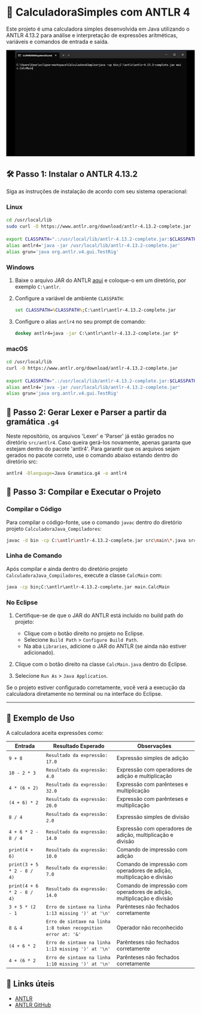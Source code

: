 # 🚀 CalculadoraSimples com ANTLR 4

Este projeto é uma calculadora simples desenvolvida em Java utilizando o ANTLR 4.13.2 para análise e interpretação de expressões aritméticas, variáveis e comandos de entrada e saída.

![demo](./video/Demo_CalculadoraJava.gif)

## 🛠️ Passo 1: Instalar o ANTLR 4.13.2

Siga as instruções de instalação de acordo com seu sistema operacional:

### Linux

```bash
cd /usr/local/lib
sudo curl -O https://www.antlr.org/download/antlr-4.13.2-complete.jar

export CLASSPATH=".:/usr/local/lib/antlr-4.13.2-complete.jar:$CLASSPATH"
alias antlr4='java -jar /usr/local/lib/antlr-4.13.2-complete.jar'
alias grun='java org.antlr.v4.gui.TestRig'
```

### Windows

1. Baixe o arquivo JAR do ANTLR [aqui](https://www.antlr.org/download/antlr-4.13.2-complete.jar) e coloque-o em um diretório, por exemplo `C:\antlr`.
   
2. Configure a variável de ambiente `CLASSPATH`:

   ```cmd
   set CLASSPATH=%CLASSPATH%;C:\antlr\antlr-4.13.2-complete.jar
   ```

3. Configure o alias `antlr4` no seu prompt de comando:

   ```cmd
   doskey antlr4=java -jar C:\antlr\antlr-4.13.2-complete.jar $*
   ```

### macOS

```bash
cd /usr/local/lib
curl -O https://www.antlr.org/download/antlr-4.13.2-complete.jar

export CLASSPATH=".:/usr/local/lib/antlr-4.13.2-complete.jar:$CLASSPATH"
alias antlr4='java -jar /usr/local/lib/antlr-4.13.2-complete.jar'
alias grun='java org.antlr.v4.gui.TestRig'
```

## 🧱 Passo 2: Gerar Lexer e Parser a partir da gramática `.g4`

Neste repositório, os arquivos 'Lexer' e 'Parser' já estão gerados no diretório `src/antlr4`. Caso queira gerá-los novamente, apenas garanta que estejam dentro do pacote 'antlr4'. Para garantir que os arquivos sejam gerados no pacote correto, use o comando abaixo estando dentro do diretório src:

```bash
antlr4 -Dlanguage=Java Gramatica.g4 -o antlr4 
```

## 🎯 Passo 3: Compilar e Executar o Projeto

### Compilar o Código

Para compilar o código-fonte, use o comando `javac` dentro do diretório projeto `CalculadoraJava_Compiladores`:

```bash
javac -d bin -cp C:\antlr\antlr-4.13.2-complete.jar src\main\*.java src\antlr4\*.java
```

### Linha de Comando

Após compilar e ainda dentro do diretório projeto `CalculadoraJava_Compiladores`, execute a classe `CalcMain` com:

```bash
java -cp bin;C:\antlr\antlr-4.13.2-complete.jar main.CalcMain
```

### No Eclipse

1. Certifique-se de que o JAR do ANTLR está incluído no build path do projeto:
   - Clique com o botão direito no projeto no Eclipse.
   - Selecione `Build Path` > `Configure Build Path`.
   - Na aba `Libraries`, adicione o JAR do ANTLR (se ainda não estiver adicionado).

2. Clique com o botão direito na classe `CalcMain.java` dentro do Eclipse.
3. Selecione `Run As` > `Java Application`.

Se o projeto estiver configurado corretamente, você verá a execução da calculadora diretamente no terminal ou na interface do Eclipse.

---

## 📝 Exemplo de Uso

A calculadora aceita expressões como:

| Entrada                  | Resultado Esperado           | Observações                                                      |
|--------------------------|-------------------------------|------------------------------------------------------------------|
| `9 + 8`                  | `Resultado da expressão: 17.0` | Expressão simples de adição                                        |
| `10 - 2 * 3`             | `Resultado da expressão: 4.0`  | Expressão com operadores de adição e multiplicação                  |
| `4 * (6 + 2)`            | `Resultado da expressão: 32.0` | Expressão com parênteses e multiplicação                           |
| `(4 + 6) * 2`            | `Resultado da expressão: 20.0` | Expressão com parênteses e multiplicação                           |
| `8 / 4`                  | `Resultado da expressão: 2.0`  | Expressão simples de divisão                                      |
| `4 + 6 * 2 - 8 / 4`      | `Resultado da expressão: 14.0` | Expressão com operadores de adição, multiplicação e divisão       |
| `print(4 + 6)`           | `Resultado da expressão: 10.0` | Comando de impressão com adição                                   |
| `print(3 + 5 * 2 - 8 / 4)` | `Resultado da expressão: 7.0` | Comando de impressão com operadores de adição, multiplicação e divisão |
| `print(4 + 6 * 2 - 8 / 4)` | `Resultado da expressão: 14.0` | Comando de impressão com operadores de adição, multiplicação e divisão |
| `3 + 5 * (2 - 1`         | `Erro de sintaxe na linha 1:13 missing ')' at '\n'` | Parênteses não fechados corretamente                                |
| `8 & 4`                  | `Erro de sintaxe na linha 1:8 token recognition error at: '&'` | Operador não reconhecido                                        |
| `(4 + 6 * 2`            | `Erro de sintaxe na linha 1:13 missing ')' at '\n'` | Parênteses não fechados corretamente                                |
| `4 + (6 * 2`            | `Erro de sintaxe na linha 1:10 missing ')' at '\n'` | Parênteses não fechados corretamente                                |

## 🔗 Links úteis

- [ANTLR](https://www.antlr.org/)
- [ANTLR GitHub](https://github.com/antlr/antlr4)
